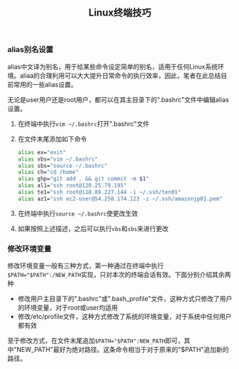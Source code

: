 <header><h2 align="center">Linux终端技巧</h2></header>

### alias别名设置

alias中文译为别名，用于给某些命令设定简单的别名，适用于任何Linux系统环境。aliaa的合理利用可以大大提升日常命令的执行效率，因此，笔者在此总结目前常用的一些alias设置。

无论是user用户还是root用户，都可以在其主目录下的".bashrc"文件中编辑alias设置。

1. 在终端中执行`vim ~/.bashrc`打开".bashrc"文件
2. 在文件末尾添加如下命令
	
	```bash
	alias ex="exit"
	alias vbs="vim ~/.bashrc"
	alias sbs="source ~/.bashrc"
	alias ch="cd /home"
	alias ghp="git add . && git commit -m $1"
	alias al1="ssh root@120.25.79.195"
	alias te1="ssh root@118.89.227.144 -i ~/.ssh/ten01"
	alias az1="ssh ec2-user@54.250.174.123 -i ~/.ssh/amazonjp01.pem"
	```
3. 在终端中执行`source ~/.bashrc`使更改生效
4. 如果按照上述描述，之后可以执行`vbs`和`sbs`来进行更改

### 修改环境变量

修改环境变量一般有三种方式，第一种通过在终端中执行`$PATH="$PATH":/NEW_PATH`实现，只对本次的终端会话有效。下面分别介绍其余两种
- 修改用户主目录下的".bashrc"或".bash_profile"文件，这种方式只修改了用户的环境变量，对于root或user均适用
- 修改/etc/profile文件，这种方式修改了系统的环境变量，对于系统中任何用户都有效

至于修改方式，在文件末尾追加`$PATH="$PATH":NEW_PATH`即可，其中"NEW_PATH"最好为绝对路径。这条命令相当于对于原来的"$PATH"追加新的路径。
